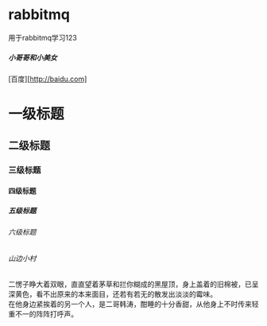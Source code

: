 # rabbitmq
用于rabbitmq学习123
##### 小哥哥和小美女
[百度][http://baidu.com]
# 一级标题
## 二级标题
### 三级标题
#### 四级标题
##### 五级标题
###### 六级标题

###### 山边小村
  二愣子睁大着双眼，直直望着茅草和拦你糊成的黑屋顶，身上盖着的旧棉被，已呈深黄色，看不出原来的本来面目，还若有若无的散发出淡淡的霉味。  
  在他身边紧挨着的另一个人，是二哥韩涛，酣睡的十分香甜，从他身上不时传来轻重不一的阵阵打呼声。
